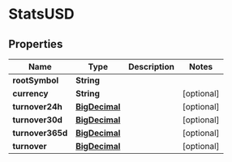 
# StatsUSD

## Properties
Name | Type | Description | Notes
------------ | ------------- | ------------- | -------------
**rootSymbol** | **String** |  | 
**currency** | **String** |  |  [optional]
**turnover24h** | [**BigDecimal**](BigDecimal.md) |  |  [optional]
**turnover30d** | [**BigDecimal**](BigDecimal.md) |  |  [optional]
**turnover365d** | [**BigDecimal**](BigDecimal.md) |  |  [optional]
**turnover** | [**BigDecimal**](BigDecimal.md) |  |  [optional]



